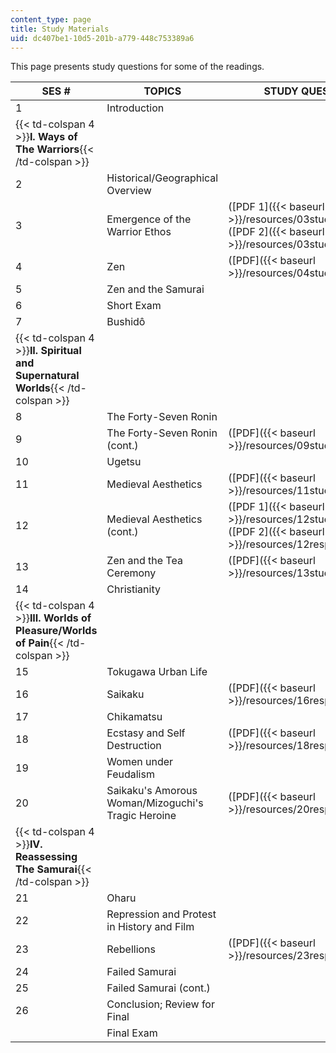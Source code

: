 ```yaml
---
content_type: page
title: Study Materials
uid: dc407be1-10d5-201b-a779-448c753389a6
---
```


This page presents study questions for some of the readings.

| SES # | TOPICS | STUDY QUESTIONS |
| --- | --- | --- |
| 1 | Introduction | &nbsp; |
| {{< td-colspan 4 >}}**I. Ways of The Warriors**{{< /td-colspan >}} ||||
| 2 | Historical/Geographical Overview | &nbsp; |
| 3 | Emergence of the Warrior Ethos | ([PDF 1]({{< baseurl >}}/resources/03study1_hoichi)) ([PDF 2]({{< baseurl >}}/resources/03studyq_heike)) |
| 4 | Zen | ([PDF]({{< baseurl >}}/resources/04studyq_suzuki)) |
| 5 | Zen and the Samurai | &nbsp; |
| 6 | Short Exam | &nbsp; |
| 7 | Bushidô | &nbsp; |
| {{< td-colspan 4 >}}**II. Spiritual and Supernatural Worlds**{{< /td-colspan >}} ||||
| 8 | The Forty-Seven Ronin | &nbsp; |
| 9 | The Forty-Seven Ronin (cont.) | ([PDF]({{< baseurl >}}/resources/09studyq_ronin)) |
| 10 | Ugetsu | &nbsp; |
| 11 | Medieval Aesthetics | ([PDF]({{< baseurl >}}/resources/11studyq_mccull)) |
| 12 | Medieval Aesthetics (cont.) | ([PDF 1]({{< baseurl >}}/resources/12studyq_aesth)) ([PDF 2]({{< baseurl >}}/resources/12respq_medaesth)) |
| 13 | Zen and the Tea Ceremony | ([PDF]({{< baseurl >}}/resources/13studyq_rikyu)) |
| 14 | Christianity | &nbsp; |
| {{< td-colspan 4 >}}**III. Worlds of Pleasure/Worlds of Pain**{{< /td-colspan >}} ||||
| 15 | Tokugawa Urban Life | &nbsp; |
| 16 | Saikaku | ([PDF]({{< baseurl >}}/resources/16respq_saikaku)) |
| 17 | Chikamatsu | &nbsp; |
| 18 | Ecstasy and Self Destruction | ([PDF]({{< baseurl >}}/resources/18respq_chikamat)) |
| 19 | Women under Feudalism | &nbsp; |
| 20 | Saikaku's Amorous Woman/Mizoguchi's Tragic Heroine | ([PDF]({{< baseurl >}}/resources/20respq_saikaku)) |
| {{< td-colspan 4 >}}**IV. Reassessing The Samurai**{{< /td-colspan >}} ||||
| 21 | Oharu | &nbsp; |
| 22 | Repression and Protest in History and Film | &nbsp; |
| 23 | Rebellions | ([PDF]({{< baseurl >}}/resources/23respq_musui)) |
| 24 | Failed Samurai | &nbsp; |
| 25 | Failed Samurai (cont.) | &nbsp; |
| 26 | Conclusion; Review for Final | &nbsp; |
| &nbsp; | Final Exam |